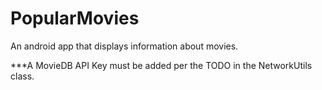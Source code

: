 # PopularMovies
An android app that displays information about movies.

***A MovieDB API Key must be added per the TODO in the NetworkUtils class.
